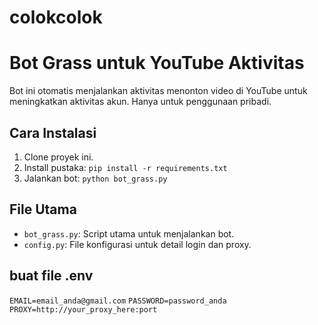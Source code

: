# colokcolok

# Bot Grass untuk YouTube Aktivitas
Bot ini otomatis menjalankan aktivitas menonton video di YouTube untuk meningkatkan aktivitas akun. Hanya untuk penggunaan pribadi.

## Cara Instalasi
1. Clone proyek ini.
2. Install pustaka: `pip install -r requirements.txt`
3. Jalankan bot: `python bot_grass.py`

## File Utama
- `bot_grass.py`: Script utama untuk menjalankan bot.
- `config.py`: File konfigurasi untuk detail login dan proxy.
## buat file .env
`EMAIL=email_anda@gmail.com`
`PASSWORD=password_anda`
`PROXY=http://your_proxy_here:port`

